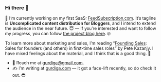 ### Hi there 👋

🌱 I’m currently working on my first SaaS: [FeedSubscription.com][0]. It’s tagline is **Uncomplicated content distribution for Bloggers**, and I intend to extend the audience in the near future. 😇 — If you’re interested and want to follow my progress, you can follow [the project blog here][3]. 🤓

To learn more about marketing and sales, I’m reading “[Founding Sales][4]: Sales for founders (and others) in first-time sales roles” by Pete Kazanjy. I have mixed feelings about the material, and I think that is a good thing. 🙂

- 📧 Reach me at gurdiga@gmail.com.
- ✍️ I’m writing at [gurdiga.com][1] — it got a face-lift recently, so do check it out. 😎

[0]: https://feedsubscription.com/?from=github-profile
[1]: https://gurdiga.com/
[2]: https://www.producthunt.com/posts/feedsubscription
[3]: https://feedsubscription.com/blog.html
[4]: https://www.foundingsales.com/table-of-contents

<!--
**gurdiga/gurdiga** is a ✨ _special_ ✨ repository because its `README.md` (this file) appears on your GitHub profile.

Here are some ideas to get you started:

- 🔭 I’m currently working on ...
- 🌱 I’m currently learning ...
- 👯 I’m looking to collaborate on ...
- 🤔 I’m looking for help with ...
- 💬 Ask me about ...
- 📫 How to reach me: ...
- 😄 Pronouns: ...
- ⚡ Fun fact: ...
-->
